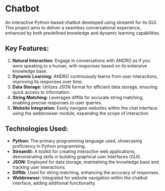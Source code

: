 # Chatbot
An interactive Python-based chatbot developed using streamlit for its GUI. This project aims to deliver a seamless conversational experience, enhanced by both predefined knowledge and dynamic learning capabilities.

## Key Features: 
1. **Natural Interaction:** Engage in conversations with ANDRO as if you were speaking to a human, with responses based on its extensive knowledge base.
2. **Dynamic Learning:** ANDRO continuously learns from user interactions, improving its responses over time.
3. **Data Storage:** Utilizes JSON format for efficient data storage, ensuring quick access to information.
4. **String Matching:** Leverages difflib for accurate string matching, enabling precise responses to user queries.
5. **Website Integration:** Easily navigate websites within the chat interface using the webbrowser module, expanding the scope of interaction.

   
## Technologies Used:
- **Python:** The primary programming language used, showcasing proficiency in Python programming.
- **Streamlit:** A toolkit for creating interactive web applications, demonstrating skills in building graphical user interfaces (GUI).
- **JSON:** Employed for data storage, maintaining the knowledge base and tracking user interactions.
- **Difflib:** Used for string matching, enhancing the accuracy of responses.
- **Webbrowser:** Integrated for website navigation within the chatbot interface, adding additional functionality.
